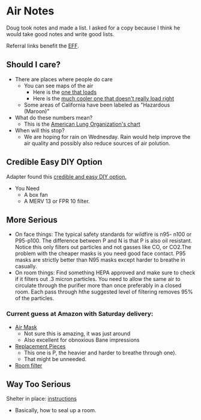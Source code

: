 # Air Notes

Doug took notes and made a list. I asked for a copy because I think he would take good notes and write good lists. 

Referral links benefit the [EFF](https://www.eff.org/).

## Should I care?
* There are places where people do care
  * You can see maps of the air
    * Here is the [one that loads](http://aqicn.org/here/)
    * Here is the [much cooler one that doesn't really load right](https://www.purpleair.com/gmap?&zoom=3&lat=39.51596757727815&lng=-99.35539180755615&clustersize=45&orderby=L&latr=134.76294482934054&lngr=-106.875) 
  * Some areas of California have been labeled as "Hazardous (Maroon)"
* What do these numbers mean?
  * This is the [American Lung Organization's chart](https://www.lung.org/our-initiatives/healthy-air/outdoor/air-pollution/air-quality-index.html)
* When will this stop?
  * We are hoping for rain on Wednesday. Rain would help improve the air quality and possibly also reduce sources of air polution.
  
## Credible Easy DIY Option
Adapter found this [credible and easy DIY option.](https://www.king5.com/article/news/local/this-diy-air-filter-for-wildfire-smoke-is-less-than-20/281-584346009)
* You Need
  * A box fan
  * A MERV 13 or FPR 10 filter.
 
## More Serious
* On face things: The typical safety standards for wildfire is n95- n100 or P95-p100. The difference between P and N is that P is also oil resistant. Notice this only filters out particles and not gasses like CO, or CO2.The problem with the cheaper masks is you need good face contact. P95 masks are strictly better than N95 masks except harder to breathe in casually.
* On room things: Find something HEPA approved and make sure to check if it filters out .3 micron particles. You need to allow the same air to circulate through the purifier more than once preferably in a closed room. Each pass through hthe suggested level of filtering removes 95% of the particles.
### Current guess at Amazon with Saturday delivery:
* [Air Mask](https://www.amazon.com/gp/product/B00079FOK0?tag=electronicfro-20)
  * Not sure this is amazing, it was just around
  * Also excellent for obnoxious Bane impressions
* [Replacement Pieces](https://www.amazon.com/3M-5P71PB1-6-Particulate-Filters-Pack/dp/B00NTP9MDO?tag=electronicfro-20)
  * This one is P, the heavier and harder to breathe through one).
  * That might be unneeded.
* [Room filter](https://www.amazon.com/gp/product/B004VGIGVY?tag=electronicfro-20)

## Way Too Serious
Shelter in place: [instructions](https://www.ready.gov/shelter)
 * Basically, how to seal up a room.
